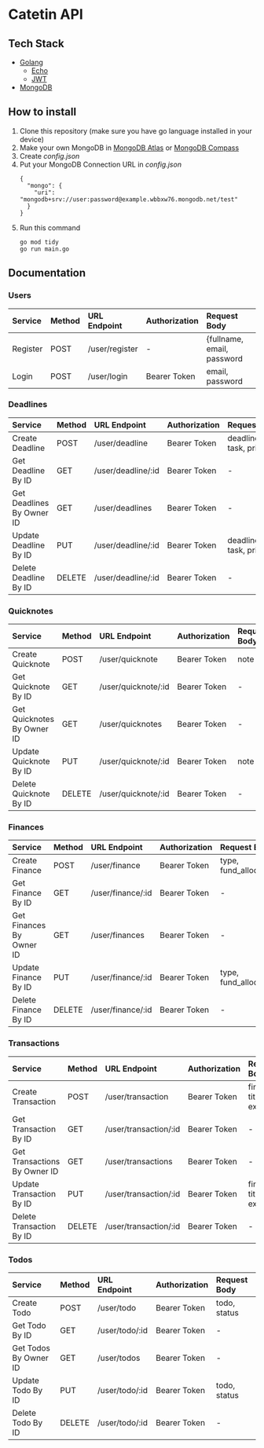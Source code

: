 # Catetin API

## Tech Stack
- [Golang](https://go.dev/)
  - [Echo](https://echo.labstack.com/)
  - [JWT](https://echo.labstack.com/cookbook/jwt/)
- [MongoDB](https://www.mongodb.com/)
## How to install
1. Clone this repository (make sure you have go language installed in your device)
2. Make your own MongoDB in [MongoDB Atlas](https://www.mongodb.com/atlas/database) or [MongoDB Compass](https://www.mongodb.com/products/compass)
3. Create *config.json*
4. Put your MongoDB Connection URL in *config.json*
    ```
    {
      "mongo": {
        "uri": "mongodb+srv://user:password@example.wbbxw76.mongodb.net/test"
      }
    }
    ```
5. Run this command
    ```
    go mod tidy
    go run main.go
    ```

## Documentation

### **Users**
| Service | Method | URL Endpoint | Authorization | Request Body |
| :--- | :--- | :--- | :--- | :--- |
| Register | POST | /user/register | - | {fullname, email, password |
| Login | POST | /user/login | Bearer Token | email, password |

### **Deadlines**
| Service | Method | URL Endpoint | Authorization | Request Body |
| :--- | :--- | :--- | :--- | :--- |
| Create Deadline | POST | /user/deadline | Bearer Token | deadline_date, task, priority |
| Get Deadline By ID | GET | /user/deadline/:id | Bearer Token | - |
| Get Deadlines By Owner ID | GET | /user/deadlines | Bearer Token | - |
| Update Deadline By ID | PUT | /user/deadline/:id | Bearer Token | deadline_date, task, priority |
| Delete Deadline By ID | DELETE | /user/deadline/:id | Bearer Token | - |

### **Quicknotes**
| Service | Method | URL Endpoint | Authorization | Request Body |
| :--- | :--- | :--- | :--- | :--- |
| Create Quicknote | POST | /user/quicknote | Bearer Token | note |
| Get Quicknote By ID | GET | /user/quicknote/:id | Bearer Token | - |
| Get Quicknotes By Owner ID | GET | /user/quicknotes | Bearer Token | - |
| Update Quicknote By ID | PUT | /user/quicknote/:id | Bearer Token | note |
| Delete Quicknote By ID | DELETE | /user/quicknote/:id | Bearer Token | - |

### **Finances**
| Service | Method | URL Endpoint | Authorization | Request Body |
| :--- | :--- | :--- | :--- | :--- |
| Create Finance | POST | /user/finance | Bearer Token | type, fund_allocation |
| Get Finance By ID | GET | /user/finance/:id | Bearer Token | - |
| Get Finances By Owner ID | GET | /user/finances | Bearer Token | - |
| Update Finance By ID | PUT | /user/finance/:id | Bearer Token | type, fund_allocation |
| Delete Finance By ID | DELETE | /user/finance/:id | Bearer Token | - |

### **Transactions**
| Service | Method | URL Endpoint | Authorization | Request Body |
| :--- | :--- | :--- | :--- | :--- |
| Create Transaction | POST | /user/transaction | Bearer Token | finance_id, title, expense |
| Get Transaction By ID | GET | /user/transaction/:id | Bearer Token | - |
| Get Transactions By Owner ID | GET | /user/transactions | Bearer Token | - |
| Update Transaction By ID | PUT | /user/transaction/:id | Bearer Token | finance_id, title, expense |
| Delete Transaction By ID | DELETE | /user/transaction/:id | Bearer Token | - |

### **Todos**
| Service | Method | URL Endpoint | Authorization | Request Body |
| :--- | :--- | :--- | :--- | :--- |
| Create Todo | POST | /user/todo | Bearer Token | todo, status |
| Get Todo By ID | GET | /user/todo/:id | Bearer Token | - |
| Get Todos By Owner ID | GET | /user/todos | Bearer Token | - |
| Update Todo By ID | PUT | /user/todo/:id | Bearer Token | todo, status |
| Delete Todo By ID | DELETE | /user/todo/:id | Bearer Token | - |
